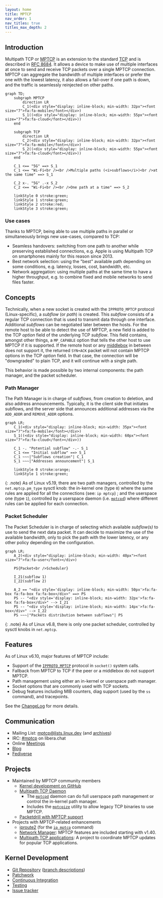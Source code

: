 ```yaml
---
layout: home
title: MPTCP
nav_order: 1
nav_titles: true
titles_max_depth: 2
---
```


## Introduction

Multipath TCP or [MPTCP](https://en.wikipedia.org/wiki/Multipath_TCP) is an
extension to the standard
[TCP](https://en.wikipedia.org/wiki/Transmission_Control_Protocol) and is
described in [RFC 8684](https://www.rfc-editor.org/rfc/rfc8684.html). It allows
a device to make use of multiple interfaces at once to send and receive TCP
packets over a single MPTCP connection. MPTCP can aggregate the bandwidth of
multiple interfaces or prefer the one with the lowest latency, it also allows a
fail-over if one path is down, and the traffic is seamlessly reinjected on other
paths.

```mermaid
graph TD;
    subgraph MPTCP
        direction LR
        C_1(<div style="display: inline-block; min-width: 32px"><font size="7">fa:fa-mobile</font></div>)
        S_1((<div style="display: inline-block; min-width: 55px"><font size="7">fa:fa-cloud</font></div>))
    end

    subgraph TCP
        direction LR
        C_2(<div style="display: inline-block; min-width: 32px"><font size="7">fa:fa-mobile</font></div>)
        S_2((<div style="display: inline-block; min-width: 55px"><font size="7">fa:fa-cloud</font></div>))
    end

    C_1 <== "5G" ==> S_1
    C_1 <== "Wi-Fi<br /><br />Multiple paths (<i>subflows</i>)<br />at the same time" ==> S_1

    C_2 x-. "5G" .-x S_2
    C_2 <== "Wi-Fi<br /><br />One path at a time" ==> S_2

    linkStyle 0 stroke:green;
    linkStyle 1 stroke:green;
    linkStyle 2 stroke:red;
    linkStyle 3 stroke:green;
```

### Use cases

Thanks to MPTCP, being able to use multiple paths in parallel or simultaneously
brings new use-cases, compared to TCP:

- Seamless handovers: switching from one path to another while preserving
  established connections, e.g. Apple is using Multipath TCP on smartphones
  mainly for this reason since 2013.
- Best network selection: using the "best" available path depending on some
  conditions, e.g. latency, losses, cost, bandwidth, etc.
- Network aggregation: using multiple paths at the same time to have a higher
  throughput, e.g. to combine fixed and mobile networks to send files faster.


## Concepts

Technically, when a new socket is created with the `IPPROTO_MPTCP` protocol
(Linux-specific), a *subflow* (or *path*) is created. This *subflow* consists of
a regular TCP connection that is used to transmit data through one interface.
Additional *subflows* can be negotiated later between the hosts. For the remote
host to be able to detect the use of MPTCP, a new field is added to the TCP
*option* field of the underlying TCP *subflow*. This field contains, amongst
other things, a `MP_CAPABLE` option that tells the other host to use MPTCP if it
is supported. If the remote host or any
[middlebox](https://en.wikipedia.org/wiki/Middlebox) in between does not support
it, the returned `SYN+ACK` packet will not contain MPTCP options in the TCP
*option* field. In that case, the connection will be "downgraded" to plain TCP,
and it will continue with a single path.

This behavior is made possible by two internal components: the path manager, and
the packet scheduler.

### Path Manager

The Path Manager is in charge of *subflows*, from creation to deletion, and also
address announcements. Typically, it is the client side that initiates subflows,
and the server side that announces additional addresses via the `ADD_ADDR` and
`REMOVE_ADDR` options.

```mermaid
graph LR;
    C_1(<div style="display: inline-block; min-width: 35px"><font size="7">fa:fa-mobile</font></div>)
    S_1((<div style="display: inline-block; min-width: 60px"><font size="7">fa:fa-cloud</font></div>))

    C_1 -. "Potential subflow" -.- S_1
    C_1 <== "Initial subflow" ==> S_1
    C_1 ~~~|"Subflows creation"| C_1
    S_1 ~~~|"Addresses announcement"| S_1

    linkStyle 0 stroke:orange;
    linkStyle 1 stroke:green;
```

{: .note}
As of Linux v5.19, there are two path managers, controlled by the `net.mptcp.pm_type`
sysctl knob: the in-kernel one (type `0`) where the same rules are applied for
all the connections (see: `ip mptcp`) ; and the userspace one (type `1`),
controlled by a userspace daemon (i.e. [`mptcpd`](https://mptcpd.mptcp.dev/))
where different rules can be applied for each connection.

### Packet Scheduler

The Packet Scheduler is in charge of selecting which available *subflow(s)* to
use to send the next data packet. It can decide to maximize the use of the
available bandwidth, only to pick the path with the lower latency, or any other
policy depending on the configuration.

```mermaid
graph LR;
    A_2(<div style="display: inline-block; min-width: 40px"><font size="7">fa:fa-user</font></div>)

    PS{Packet<br />Scheduler}

    I_21(subflow 1)
    I_22(subflow 2)

    A_2 == "<div style='display: inline-block; min-width: 50px'>fa:fa-box fa:fa-box fa:fa-box</div>" ==> PS
    PS -- "<div style='display: inline-block; min-width: 32px'>fa:fa-box fa:fa-box</div>" --> I_21
    PS -- "<div style='display: inline-block; min-width: 14px'>fa:fa-box</div>" --> I_22
    PS ~~~|"Packets distribution between subflows"| PS
```

{: .note}
As of Linux v6.8, there is only one packet scheduler, controlled by sysctl knobs
in `net.mptcp`.


## Features

As of Linux v6.10, major features of MPTCP include:

* Support of the [`IPPROTO_MPTCP`](implementation.html) protocol in `socket()`
  system calls.
* Fallback from MPTCP to TCP if the peer or a middlebox do not support MPTCP.
* Path management using either an in-kernel or userspace path manager.
* Socket options that are commonly used with TCP sockets.
* Debug features including MIB counters, diag support (used by the `ss`
  command), and tracepoints.

See the
[ChangeLog](https://github.com/multipath-tcp/mptcp_net-next/wiki/#changelog)
for more details.


## Communication

* Mailing List: [mptcp@lists.linux.dev](mailto:mptcp@lists.linux.dev) (and [archives](https://lore.kernel.org/mptcp))
* IRC: [#mptcp](https://web.libera.chat/?nick=mptcp-dev-guest?#mptcp) on libera.chat
* Online [Meetings](https://github.com/multipath-tcp/mptcp_net-next/wiki/Meetings)
* [Blog](https://blog.mptcp.dev)
* [Fediverse <i class="fa-brands fa-mastodon"></i>](https://social.kernel.org/mptcp)


## Projects

* Maintained by MPTCP community members
  * [Kernel development on GitHub](https://github.com/multipath-tcp/mptcp_net-next/)
  * [Multipath TCP Daemon](https://github.com/multipath-tcp/mptcpd)
    * The [`mptcpd`](https://www.mankier.com/8/mptcpd) daemon can do full
      userspace path management or control the in-kernel path manager.
    * Includes the [`mptcpize`](https://www.mankier.com/8/mptcpize) utility to
      allow legacy TCP binaries to use MPTCP.
  * [Packetdrill with MPTCP support](https://github.com/multipath-tcp/packetdrill)
* Projects with MPTCP-related enhancements
  * [iproute2](https://wiki.linuxfoundation.org/networking/iproute2) (for the
    [`ip mptcp`](https://www.mankier.com/8/ip-mptcp) command)
  * [Network Manager](https://networkmanager.dev): MPTCP features are included
    starting with v1.40.
  * [Multipath TCP applications](https://github.com/mptcp-apps/): A project to
    coordinate MPTCP updates for popular TCP applications.


## Kernel Development

* [Git Repository](https://github.com/multipath-tcp/mptcp_net-next.git)
  ([branch descriptions](https://github.com/multipath-tcp/mptcp_net-next/wiki/Git-Branches))
* [Patchwork](https://patchwork.kernel.org/project/mptcp/)
* [Continuous Integration](https://github.com/multipath-tcp/mptcp_net-next/wiki/CI)
* [Testing](https://github.com/multipath-tcp/mptcp_net-next/wiki/Testing)
* [Issue tracker](https://github.com/multipath-tcp/mptcp_net-next/issues)
